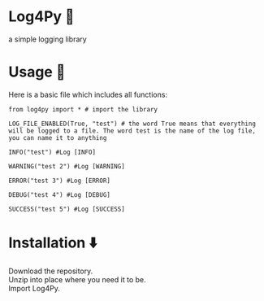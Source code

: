 # Log4Py 🔵
a simple logging library

# Usage 📃
Here is a basic file which includes all functions:
```
from log4py import * # import the library

LOG_FILE_ENABLED(True, "test") # the word True means that everything will be logged to a file. The word test is the name of the log file, you can name it to anything

INFO("test") #Log [INFO]

WARNING("test 2") #Log [WARNING]

ERROR("test 3") #Log [ERROR]

DEBUG("test 4") #Log [DEBUG]

SUCCESS("test 5") #Log [SUCCESS]

```
# Installation ⬇️
Download the repository. </br>
Unzip into place where you need it to be. </br>
Import Log4Py. </br>
